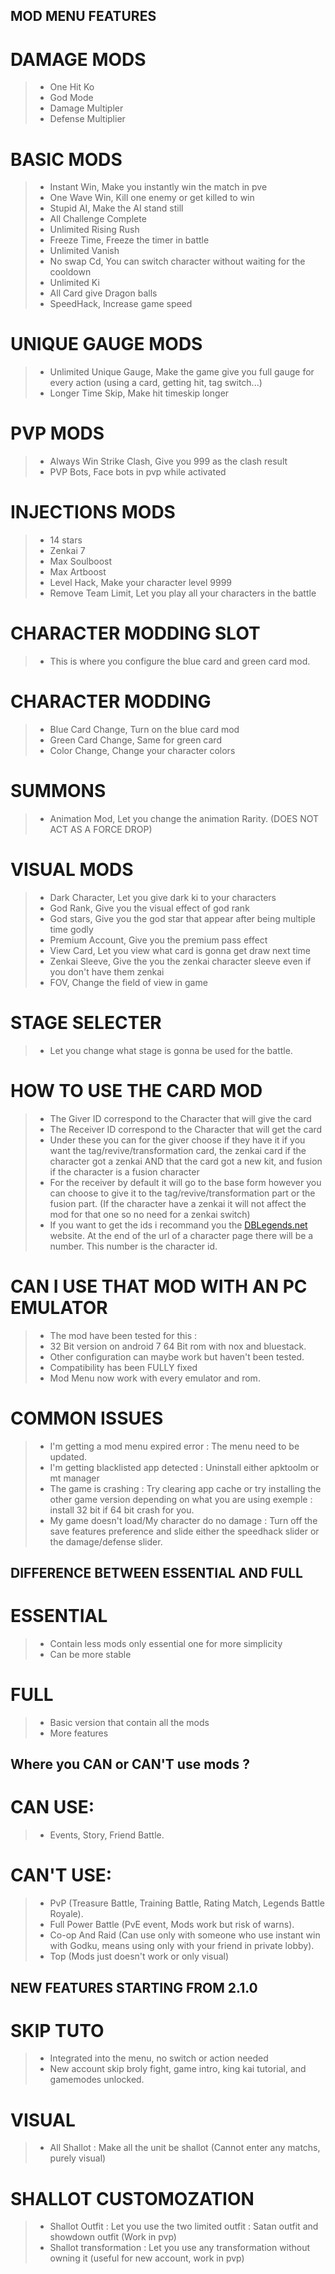## MOD MENU FEATURES
# DAMAGE MODS
> - One Hit Ko
> - God Mode
> - Damage Multipler
> - Defense Multiplier

# BASIC MODS
> - Instant Win, Make you instantly win the match in pve
> - One Wave Win, Kill one enemy or get killed to win
> - Stupid AI, Make the AI stand still
> - All Challenge Complete
> - Unlimited Rising Rush
> - Freeze Time, Freeze the timer in battle
> - Unlimited Vanish
> - No swap Cd, You can switch character without waiting for the cooldown
> - Unlimited Ki
> - All Card give Dragon balls
> - SpeedHack, Increase game speed

# UNIQUE GAUGE MODS
> - Unlimited Unique Gauge, Make the game give you full gauge for every action (using a card, getting hit, tag switch...)
> - Longer Time Skip, Make hit timeskip longer

# PVP MODS
> - Always Win Strike Clash, Give you 999 as the clash result
> - PVP Bots, Face bots in pvp while activated

# INJECTIONS MODS
> - 14 stars
> - Zenkai 7
> - Max Soulboost
> - Max Artboost
> - Level Hack, Make your character level 9999
> - Remove Team Limit, Let you play all your characters in the battle

# CHARACTER MODDING SLOT
> - This is where you configure the blue card and green card mod.

# CHARACTER MODDING
> - Blue Card Change, Turn on the blue card mod
> - Green Card Change, Same for green card
> - Color Change, Change your character colors

# SUMMONS
> - Animation Mod, Let you change the animation Rarity. (DOES NOT ACT AS A FORCE DROP)

# VISUAL MODS
> - Dark Character, Let you give dark ki to your characters
> - God Rank, Give you the visual effect of god rank
> - God stars, Give you the god star that appear after being multiple time godly
> - Premium Account, Give you the premium pass effect
> - View Card, Let you view what card is gonna get draw next time
> - Zenkai Sleeve, Give the you the zenkai character sleeve even if you don't have them zenkai
> - FOV, Change the field of view in game

# STAGE SELECTER
> - Let you change what stage is gonna be used for the battle.


# HOW TO USE THE CARD MOD
> - The Giver ID correspond to the Character that will give the card
> - The Receiver ID correspond to the Character that will get the card
> - Under these you can for the giver choose if they have it if you want the tag/revive/transformation card, the zenkai card if the character got a zenkai AND that the card got a new kit, and fusion if the character is a fusion character
> - For the receiver by default it will go to the base form however you can choose to give it to the tag/revive/transformation part or the fusion part. (If the character have a zenkai it will not affect the mod for that one so no need for a zenkai switch)
> - If you want to get the ids i recommand you the [DBLegends.net](https://dblegends.net) website. At the end of the url of a character page there will be a number. This number is the character id.

# CAN I USE THAT MOD WITH AN PC EMULATOR
> - The mod have been tested for this :
> - 32 Bit version on android 7 64 Bit rom with nox and bluestack.
> - Other configuration can maybe work but haven't been tested.
> - Compatibility has been FULLY fixed
> - Mod Menu now work with every emulator and rom.

# COMMON ISSUES
> - I'm getting a mod menu expired error : The menu need to be updated.
> - I'm getting blacklisted app detected : Uninstall either apktoolm or mt manager
> - The game is crashing : Try clearing app cache or try installing the other game version depending on what you are using exemple : install 32 bit if 64 bit crash for you.
> - My game doesn't load/My character do no damage : Turn off the save features preference and slide either the speedhack slider or the damage/defense slider.

## DIFFERENCE BETWEEN ESSENTIAL AND FULL
# ESSENTIAL
> - Contain less mods only essential one for more simplicity
> - Can be more stable

# FULL
> - Basic version that contain all the mods
> - More features

## Where you CAN or CAN'T use mods ?

# CAN USE:
> - Events, Story, Friend Battle.

# CAN'T USE:
> - PvP (Treasure Battle, Training Battle, Rating Match, Legends Battle Royale).
> - Full Power Battle (PvE event, Mods work but risk of warns).
> - Co-op And Raid (Can use only with someone who use instant win with Godku, means using only with your friend in private lobby).
> - Top (Mods just doesn't work or only visual)

## NEW FEATURES STARTING FROM 2.1.0
# SKIP TUTO
> - Integrated into the menu, no switch or action needed
> - New account skip broly fight, game intro, king kai tutorial, and gamemodes unlocked.

# VISUAL
> - All Shallot : Make all the unit be shallot (Cannot enter any matchs, purely visual)

# SHALLOT CUSTOMOZATION
> - Shallot Outfit : Let you use the two limited outfit : Satan outfit and showdown outfit (Work in pvp) 
> - Shallot transformation : Let you use any transformation without owning it (useful for new account, work in pvp)

